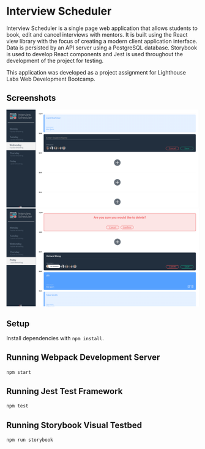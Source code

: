 # Interview Scheduler

Interview Scheduler is a single page web application that allows students to book, edit and cancel interviews with mentors. It is built using the React view library with the focus of creating a modern client application interface. Data is persisted by an API server using a PostgreSQL database. Storybook is used to develop React components and Jest is used throughout the development of the project for testing.

This application was developed as a project assignment for Lighthouse Labs Web Development Bootcamp.

## Screenshots

![Scheduler Form](https://github.com/cilantrodreams/scheduler/blob/master/docs/scheduler-form.png)
![Scheduler Delete](https://github.com/cilantrodreams/scheduler/blob/master/docs/scheduler-delete.png)

## Setup

Install dependencies with `npm install`.

## Running Webpack Development Server

```sh
npm start
```

## Running Jest Test Framework

```sh
npm test
```

## Running Storybook Visual Testbed

```sh
npm run storybook
```
